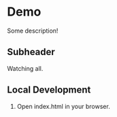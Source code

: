 # Demo

Some description!

## Subheader

Watching all.

## Local Development

1. Open index.html in your browser.